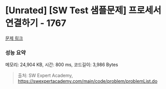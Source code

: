# [Unrated] [SW Test 샘플문제] 프로세서 연결하기 - 1767 

[문제 링크](https://swexpertacademy.com/main/code/problem/problemDetail.do?contestProbId=AV4suNtaXFEDFAUf) 

### 성능 요약

메모리: 24,904 KB, 시간: 800 ms, 코드길이: 3,986 Bytes



> 출처: SW Expert Academy, https://swexpertacademy.com/main/code/problem/problemList.do
